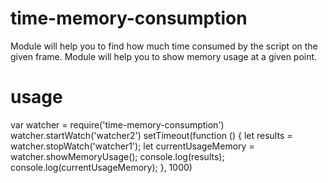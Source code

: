 # time-memory-consumption
Module will help you to find how much time consumed by the script on the given frame.
Module will help you to show memory usage at a given point.

# usage
var watcher = require('time-memory-consumption')
watcher.startWatch('watcher2')
setTimeout(function () {
    let results =  watcher.stopWatch('watcher1');
    let currentUsageMemory = watcher.showMemoryUsage();
    console.log(results);
    console.log(currentUsageMemory);
}, 1000)

